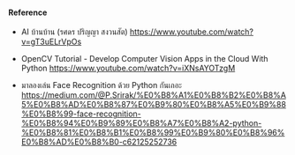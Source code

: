 
#### Reference

- AI บ้านบ้าน (รศดร ปริญญา สงวนสัต)
https://www.youtube.com/watch?v=gT3uELrVpOs

- OpenCV Tutorial - Develop Computer Vision Apps in the Cloud With Python
https://www.youtube.com/watch?v=iXNsAYOTzgM

- มาลองเล่น Face Recognition ด้วย Python กันเถอะ
https://medium.com/@P.Srirak/%E0%B8%A1%E0%B8%B2%E0%B8%A5%E0%B8%AD%E0%B8%87%E0%B9%80%E0%B8%A5%E0%B9%88%E0%B8%99-face-recognition-%E0%B8%94%E0%B9%89%E0%B8%A7%E0%B8%A2-python-%E0%B8%81%E0%B8%B1%E0%B8%99%E0%B9%80%E0%B8%96%E0%B8%AD%E0%B8%B0-c62125252736
